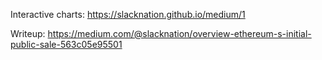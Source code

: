 Interactive charts: https://slacknation.github.io/medium/1

Writeup: https://medium.com/@slacknation/overview-ethereum-s-initial-public-sale-563c05e95501
